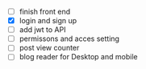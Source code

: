 - [ ] finish front end
- [x] login and sign up 
- [ ] add jwt to API
- [ ] permissons and acces setting 
- [ ] post view counter 
- [ ] blog reader for Desktop and mobile 
